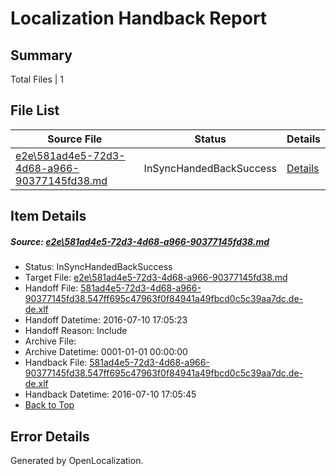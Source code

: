 # <a name='report-top'></a> Localization Handback Report

## Summary
 Total Files | 1

## File List
 Source File | Status | Details 
 ----------- | ------ | ------- 
 [e2e\581ad4e5-72d3-4d68-a966-90377145fd38.md](https://github.com/OpenLocalizationTestOrg/oltest/blob/6983b5ef8b9691813e20915eb3b5c3d2e94f88f3/e2e/581ad4e5-72d3-4d68-a966-90377145fd38.md) | InSyncHandedBackSuccess | [Details](#4ce5226f423a44d99bda96479d6509d40184e27b1)

## Item Details
##### <a name='4ce5226f423a44d99bda96479d6509d40184e27b1'></a> Source: [e2e\581ad4e5-72d3-4d68-a966-90377145fd38.md](https://github.com/OpenLocalizationTestOrg/oltest/blob/6983b5ef8b9691813e20915eb3b5c3d2e94f88f3/e2e/581ad4e5-72d3-4d68-a966-90377145fd38.md)
* Status: InSyncHandedBackSuccess
* Target File: [e2e\581ad4e5-72d3-4d68-a966-90377145fd38.md](https://github.com/OpenLocalizationTestOrg/oltest-dede-fly/blob/8cc9589aef1bb7c011eb3f6adf29481f1affc2b8/e2e/581ad4e5-72d3-4d68-a966-90377145fd38.md)
* Handoff File: [581ad4e5-72d3-4d68-a966-90377145fd38.547ff695c47963f0f84941a49fbcd0c5c39aa7dc.de-de.xlf](https://github.com/OpenLocalizationTestOrg/olhandoff-e2e/blob/9f7b7062965c978500f91024028d959f5aa237de/ol-handoff/OpenLocalizationTestOrg/oltest-dede-fly/ci/ht/581ad4e5-72d3-4d68-a966-90377145fd38.547ff695c47963f0f84941a49fbcd0c5c39aa7dc.de-de.xlf)
* Handoff Datetime: 2016-07-10 17:05:23
* Handoff Reason: Include
* Archive File: 
* Archive Datetime: 0001-01-01 00:00:00
* Handback File: [581ad4e5-72d3-4d68-a966-90377145fd38.547ff695c47963f0f84941a49fbcd0c5c39aa7dc.de-de.xlf](https://github.com/OpenLocalizationTestOrg/olhandback-e2e/blob/fd88d36db71098a0a62e8e770dc827892a1d6745/ol-handback/OpenLocalizationTestOrg/oltest-dede-fly/ci/ht/581ad4e5-72d3-4d68-a966-90377145fd38.547ff695c47963f0f84941a49fbcd0c5c39aa7dc.de-de.xlf)
* Handback Datetime: 2016-07-10 17:05:45
* [Back to Top](#report-top)


## Error Details

Generated by OpenLocalization.
